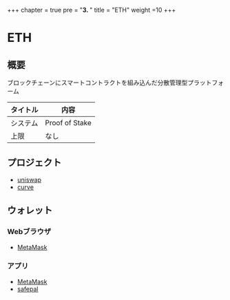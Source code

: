 +++
chapter = true
pre = "<b>3. </b>"
title = "ETH"
weight =10 
+++

# ETH

## 概要

ブロックチェーンにスマートコントラクトを組み込んだ分散管理型プラットフォーム  


タイトル | 内容
---|---
システム| Proof of Stake
上限| なし

## プロジェクト
- [uniswap](/eth/uniswap/)
- [curve](/eth/curve/)

## ウォレット

### Webブラウザ
- [MetaMask](https://metamask.io)

### アプリ
- [MetaMask](https://metamask.io)
- [safepal](https://safepal.io)

